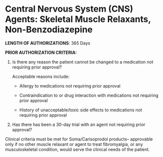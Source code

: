 # Central Nervous System (CNS) Agents: Skeletal Muscle Relaxants, Non-Benzodiazepine

**LENGTH OF AUTHORIZATIONS**: 365 Days

**PRIOR AUTHORIZATION CRITERIA:**

1. Is there any reason the patient cannot be changed to a medication not requiring prior approval?

    Acceptable reasons include:

    - Allergy to medications not requiring prior approval

    - Contraindication to or drug interaction with medications not requiring prior approval

    - History of unacceptable/toxic side effects to medications not requiring prior approval

2. Has there has been a 30-day trial with an agent not requiring prior approval?

Clinical criteria must be met for Soma/Carisoprodol products– approvable only if no other muscle relaxant or agent to treat fibromyalgia, or any musculoskeletal condition, would serve the clinical needs of the patient.
